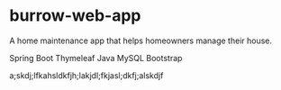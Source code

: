 # burrow-web-app

A home maintenance app that helps homeowners manage their house.

Spring Boot 
Thymeleaf
Java
MySQL
Bootstrap


a;skdj;lfkahsldkfjh;lakjdl;fkjasl;dkfj;alskdjf